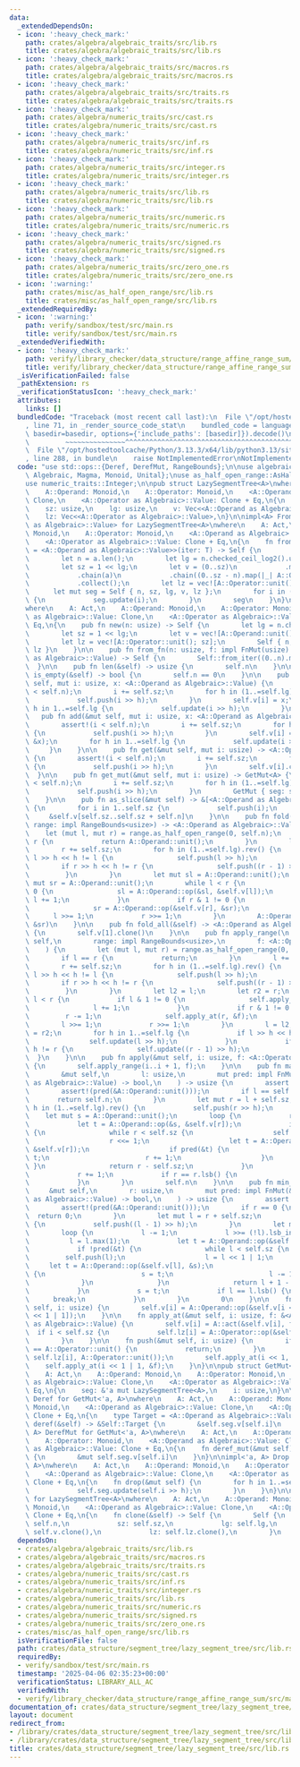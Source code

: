```yaml
---
data:
  _extendedDependsOn:
  - icon: ':heavy_check_mark:'
    path: crates/algebra/algebraic_traits/src/lib.rs
    title: crates/algebra/algebraic_traits/src/lib.rs
  - icon: ':heavy_check_mark:'
    path: crates/algebra/algebraic_traits/src/macros.rs
    title: crates/algebra/algebraic_traits/src/macros.rs
  - icon: ':heavy_check_mark:'
    path: crates/algebra/algebraic_traits/src/traits.rs
    title: crates/algebra/algebraic_traits/src/traits.rs
  - icon: ':heavy_check_mark:'
    path: crates/algebra/numeric_traits/src/cast.rs
    title: crates/algebra/numeric_traits/src/cast.rs
  - icon: ':heavy_check_mark:'
    path: crates/algebra/numeric_traits/src/inf.rs
    title: crates/algebra/numeric_traits/src/inf.rs
  - icon: ':heavy_check_mark:'
    path: crates/algebra/numeric_traits/src/integer.rs
    title: crates/algebra/numeric_traits/src/integer.rs
  - icon: ':heavy_check_mark:'
    path: crates/algebra/numeric_traits/src/lib.rs
    title: crates/algebra/numeric_traits/src/lib.rs
  - icon: ':heavy_check_mark:'
    path: crates/algebra/numeric_traits/src/numeric.rs
    title: crates/algebra/numeric_traits/src/numeric.rs
  - icon: ':heavy_check_mark:'
    path: crates/algebra/numeric_traits/src/signed.rs
    title: crates/algebra/numeric_traits/src/signed.rs
  - icon: ':heavy_check_mark:'
    path: crates/algebra/numeric_traits/src/zero_one.rs
    title: crates/algebra/numeric_traits/src/zero_one.rs
  - icon: ':warning:'
    path: crates/misc/as_half_open_range/src/lib.rs
    title: crates/misc/as_half_open_range/src/lib.rs
  _extendedRequiredBy:
  - icon: ':warning:'
    path: verify/sandbox/test/src/main.rs
    title: verify/sandbox/test/src/main.rs
  _extendedVerifiedWith:
  - icon: ':heavy_check_mark:'
    path: verify/library_checker/data_structure/range_affine_range_sum/src/main.rs
    title: verify/library_checker/data_structure/range_affine_range_sum/src/main.rs
  _isVerificationFailed: false
  _pathExtension: rs
  _verificationStatusIcon: ':heavy_check_mark:'
  attributes:
    links: []
  bundledCode: "Traceback (most recent call last):\n  File \"/opt/hostedtoolcache/Python/3.13.3/x64/lib/python3.13/site-packages/onlinejudge_verify/documentation/build.py\"\
    , line 71, in _render_source_code_stat\n    bundled_code = language.bundle(stat.path,\
    \ basedir=basedir, options={'include_paths': [basedir]}).decode()\n          \
    \         ~~~~~~~~~~~~~~~^^^^^^^^^^^^^^^^^^^^^^^^^^^^^^^^^^^^^^^^^^^^^^^^^^^^^^^^^^^^^^^^^^\n\
    \  File \"/opt/hostedtoolcache/Python/3.13.3/x64/lib/python3.13/site-packages/onlinejudge_verify/languages/rust.py\"\
    , line 288, in bundle\n    raise NotImplementedError\nNotImplementedError\n"
  code: "use std::ops::{Deref, DerefMut, RangeBounds};\n\nuse algebraic_traits::{Act,\
    \ Algebraic, Magma, Monoid, Unital};\nuse as_half_open_range::AsHalfOpenRange;\n\
    use numeric_traits::Integer;\n\npub struct LazySegmentTree<A>\nwhere\n    A: Act,\n\
    \    A::Operand: Monoid,\n    A::Operator: Monoid,\n    <A::Operand as Algebraic>::Value:\
    \ Clone,\n    <A::Operator as Algebraic>::Value: Clone + Eq,\n{\n    n: usize,\n\
    \    sz: usize,\n    lg: usize,\n    v: Vec<<A::Operand as Algebraic>::Value>,\n\
    \    lz: Vec<<A::Operator as Algebraic>::Value>,\n}\n\nimpl<A> FromIterator<<A::Operand\
    \ as Algebraic>::Value> for LazySegmentTree<A>\nwhere\n    A: Act,\n    A::Operand:\
    \ Monoid,\n    A::Operator: Monoid,\n    <A::Operand as Algebraic>::Value: Clone,\n\
    \    <A::Operator as Algebraic>::Value: Clone + Eq,\n{\n    fn from_iter<T: IntoIterator<Item\
    \ = <A::Operand as Algebraic>::Value>>(iter: T) -> Self {\n        let a = iter.into_iter().collect::<Vec<_>>();\n\
    \        let n = a.len();\n        let lg = n.checked_ceil_log2().unwrap_or(0);\n\
    \        let sz = 1 << lg;\n        let v = (0..sz)\n            .map(|_| A::Operand::unit())\n\
    \            .chain(a)\n            .chain((0..sz - n).map(|_| A::Operand::unit()))\n\
    \            .collect();\n        let lz = vec![A::Operator::unit(); sz];\n  \
    \      let mut seg = Self { n, sz, lg, v, lz };\n        for i in (1..sz).rev()\
    \ {\n            seg.update(i);\n        }\n        seg\n    }\n}\n\nimpl<A> LazySegmentTree<A>\n\
    where\n    A: Act,\n    A::Operand: Monoid,\n    A::Operator: Monoid,\n    <A::Operand\
    \ as Algebraic>::Value: Clone,\n    <A::Operator as Algebraic>::Value: Clone +\
    \ Eq,\n{\n    pub fn new(n: usize) -> Self {\n        let lg = n.checked_ceil_log2().unwrap_or(0);\n\
    \        let sz = 1 << lg;\n        let v = vec![A::Operand::unit(); sz * 2];\n\
    \        let lz = vec![A::Operator::unit(); sz];\n        Self { n, sz, lg, v,\
    \ lz }\n    }\n\n    pub fn from_fn(n: usize, f: impl FnMut(usize) -> <A::Operand\
    \ as Algebraic>::Value) -> Self {\n        Self::from_iter((0..n).map(f))\n  \
    \  }\n\n    pub fn len(&self) -> usize {\n        self.n\n    }\n\n    pub fn\
    \ is_empty(&self) -> bool {\n        self.n == 0\n    }\n\n    pub fn set(&mut\
    \ self, mut i: usize, x: <A::Operand as Algebraic>::Value) {\n        assert!(i\
    \ < self.n);\n        i += self.sz;\n        for h in (1..=self.lg).rev() {\n\
    \            self.push(i >> h);\n        }\n        self.v[i] = x;\n        for\
    \ h in 1..=self.lg {\n            self.update(i >> h);\n        }\n    }\n\n \
    \   pub fn add(&mut self, mut i: usize, x: <A::Operand as Algebraic>::Value) {\n\
    \        assert!(i < self.n);\n        i += self.sz;\n        for h in (1..=self.lg).rev()\
    \ {\n            self.push(i >> h);\n        }\n        self.v[i] = A::Operand::op(&self.v[i],\
    \ &x);\n        for h in 1..=self.lg {\n            self.update(i >> h);\n   \
    \     }\n    }\n\n    pub fn get(&mut self, mut i: usize) -> <A::Operand as Algebraic>::Value\
    \ {\n        assert!(i < self.n);\n        i += self.sz;\n        for h in (1..=self.lg).rev()\
    \ {\n            self.push(i >> h);\n        }\n        self.v[i].clone()\n  \
    \  }\n\n    pub fn get_mut(&mut self, mut i: usize) -> GetMut<A> {\n        assert!(i\
    \ < self.n);\n        i += self.sz;\n        for h in (1..=self.lg).rev() {\n\
    \            self.push(i >> h);\n        }\n        GetMut { seg: self, i }\n\
    \    }\n\n    pub fn as_slice(&mut self) -> &[<A::Operand as Algebraic>::Value]\
    \ {\n        for i in 1..self.sz {\n            self.push(i);\n        }\n   \
    \     &self.v[self.sz..self.sz + self.n]\n    }\n\n    pub fn fold(&mut self,\
    \ range: impl RangeBounds<usize>) -> <A::Operand as Algebraic>::Value {\n    \
    \    let (mut l, mut r) = range.as_half_open_range(0, self.n);\n        if l ==\
    \ r {\n            return A::Operand::unit();\n        }\n        l += self.sz;\n\
    \        r += self.sz;\n        for h in (1..=self.lg).rev() {\n            if\
    \ l >> h << h != l {\n                self.push(l >> h);\n            }\n    \
    \        if r >> h << h != r {\n                self.push((r - 1) >> h);\n   \
    \         }\n        }\n        let mut sl = A::Operand::unit();\n        let\
    \ mut sr = A::Operand::unit();\n        while l < r {\n            if l & 1 !=\
    \ 0 {\n                sl = A::Operand::op(&sl, &self.v[l]);\n               \
    \ l += 1;\n            }\n            if r & 1 != 0 {\n                r -= 1;\n\
    \                sr = A::Operand::op(&self.v[r], &sr);\n            }\n      \
    \      l >>= 1;\n            r >>= 1;\n        }\n        A::Operand::op(&sl,\
    \ &sr)\n    }\n\n    pub fn fold_all(&self) -> <A::Operand as Algebraic>::Value\
    \ {\n        self.v[1].clone()\n    }\n\n    pub fn apply_range(\n        &mut\
    \ self,\n        range: impl RangeBounds<usize>,\n        f: <A::Operator as Algebraic>::Value,\n\
    \    ) {\n        let (mut l, mut r) = range.as_half_open_range(0, self.n);\n\
    \        if l == r {\n            return;\n        }\n        l += self.sz;\n\
    \        r += self.sz;\n        for h in (1..=self.lg).rev() {\n            if\
    \ l >> h << h != l {\n                self.push(l >> h);\n            }\n    \
    \        if r >> h << h != r {\n                self.push((r - 1) >> h);\n   \
    \         }\n        }\n        let l2 = l;\n        let r2 = r;\n        while\
    \ l < r {\n            if l & 1 != 0 {\n                self.apply_at(l, &f);\n\
    \                l += 1;\n            }\n            if r & 1 != 0 {\n       \
    \         r -= 1;\n                self.apply_at(r, &f);\n            }\n    \
    \        l >>= 1;\n            r >>= 1;\n        }\n        l = l2;\n        r\
    \ = r2;\n        for h in 1..=self.lg {\n            if l >> h << h != l {\n \
    \               self.update(l >> h);\n            }\n            if r >> h <<\
    \ h != r {\n                self.update((r - 1) >> h);\n            }\n      \
    \  }\n    }\n\n    pub fn apply(&mut self, i: usize, f: <A::Operator as Algebraic>::Value)\
    \ {\n        self.apply_range(i..i + 1, f);\n    }\n\n    pub fn max_right(\n\
    \        &mut self,\n        l: usize,\n        mut pred: impl FnMut(&<A::Operand\
    \ as Algebraic>::Value) -> bool,\n    ) -> usize {\n        assert!(l <= self.n);\n\
    \        assert!(pred(&A::Operand::unit()));\n        if l == self.n {\n     \
    \       return self.n;\n        }\n        let mut r = l + self.sz;\n        for\
    \ h in (1..=self.lg).rev() {\n            self.push(r >> h);\n        }\n    \
    \    let mut s = A::Operand::unit();\n        loop {\n            r >>= r.lsb_index();\n\
    \            let t = A::Operand::op(&s, &self.v[r]);\n            if !pred(&t)\
    \ {\n                while r < self.sz {\n                    self.push(r);\n\
    \                    r <<= 1;\n                    let t = A::Operand::op(&s,\
    \ &self.v[r]);\n                    if pred(&t) {\n                        s =\
    \ t;\n                        r += 1;\n                    }\n               \
    \ }\n                return r - self.sz;\n            }\n            s = t;\n\
    \            r += 1;\n            if r == r.lsb() {\n                break;\n\
    \            }\n        }\n        self.n\n    }\n\n    pub fn min_left(\n   \
    \     &mut self,\n        r: usize,\n        mut pred: impl FnMut(&<A::Operand\
    \ as Algebraic>::Value) -> bool,\n    ) -> usize {\n        assert!(r <= self.n);\n\
    \        assert!(pred(&A::Operand::unit()));\n        if r == 0 {\n          \
    \  return 0;\n        }\n        let mut l = r + self.sz;\n        for h in (1..=self.lg).rev()\
    \ {\n            self.push((l - 1) >> h);\n        }\n        let mut s = A::Operand::unit();\n\
    \        loop {\n            l -= 1;\n            l >>= (!l).lsb_index();\n  \
    \          l = l.max(1);\n            let t = A::Operand::op(&self.v[l], &s);\n\
    \            if !pred(&t) {\n                while l < self.sz {\n           \
    \         self.push(l);\n                    l = l << 1 | 1;\n               \
    \     let t = A::Operand::op(&self.v[l], &s);\n                    if pred(&t)\
    \ {\n                        s = t;\n                        l -= 1;\n       \
    \             }\n                }\n                return l + 1 - self.sz;\n\
    \            }\n            s = t;\n            if l == l.lsb() {\n          \
    \      break;\n            }\n        }\n        0\n    }\n\n    fn update(&mut\
    \ self, i: usize) {\n        self.v[i] = A::Operand::op(&self.v[i << 1], &self.v[i\
    \ << 1 | 1]);\n    }\n\n    fn apply_at(&mut self, i: usize, f: &<A::Operator\
    \ as Algebraic>::Value) {\n        self.v[i] = A::act(&self.v[i], f);\n      \
    \  if i < self.sz {\n            self.lz[i] = A::Operator::op(&self.lz[i], f);\n\
    \        }\n    }\n\n    fn push(&mut self, i: usize) {\n        if self.lz[i]\
    \ == A::Operator::unit() {\n            return;\n        }\n        let f = std::mem::replace(&mut\
    \ self.lz[i], A::Operator::unit());\n        self.apply_at(i << 1, &f);\n    \
    \    self.apply_at(i << 1 | 1, &f);\n    }\n}\n\npub struct GetMut<'a, A>\nwhere\n\
    \    A: Act,\n    A::Operand: Monoid,\n    A::Operator: Monoid,\n    <A::Operand\
    \ as Algebraic>::Value: Clone,\n    <A::Operator as Algebraic>::Value: Clone +\
    \ Eq,\n{\n    seg: &'a mut LazySegmentTree<A>,\n    i: usize,\n}\n\nimpl<'a, A>\
    \ Deref for GetMut<'a, A>\nwhere\n    A: Act,\n    A::Operand: Monoid,\n    A::Operator:\
    \ Monoid,\n    <A::Operand as Algebraic>::Value: Clone,\n    <A::Operator as Algebraic>::Value:\
    \ Clone + Eq,\n{\n    type Target = <A::Operand as Algebraic>::Value;\n\n    fn\
    \ deref(&self) -> &Self::Target {\n        &self.seg.v[self.i]\n    }\n}\n\nimpl<'a,\
    \ A> DerefMut for GetMut<'a, A>\nwhere\n    A: Act,\n    A::Operand: Monoid,\n\
    \    A::Operator: Monoid,\n    <A::Operand as Algebraic>::Value: Clone,\n    <A::Operator\
    \ as Algebraic>::Value: Clone + Eq,\n{\n    fn deref_mut(&mut self) -> &mut Self::Target\
    \ {\n        &mut self.seg.v[self.i]\n    }\n}\n\nimpl<'a, A> Drop for GetMut<'a,\
    \ A>\nwhere\n    A: Act,\n    A::Operand: Monoid,\n    A::Operator: Monoid,\n\
    \    <A::Operand as Algebraic>::Value: Clone,\n    <A::Operator as Algebraic>::Value:\
    \ Clone + Eq,\n{\n    fn drop(&mut self) {\n        for h in 1..=self.seg.lg {\n\
    \            self.seg.update(self.i >> h);\n        }\n    }\n}\n\nimpl<A> Clone\
    \ for LazySegmentTree<A>\nwhere\n    A: Act,\n    A::Operand: Monoid,\n    A::Operator:\
    \ Monoid,\n    <A::Operand as Algebraic>::Value: Clone,\n    <A::Operator as Algebraic>::Value:\
    \ Clone + Eq,\n{\n    fn clone(&self) -> Self {\n        Self {\n            n:\
    \ self.n,\n            sz: self.sz,\n            lg: self.lg,\n            v:\
    \ self.v.clone(),\n            lz: self.lz.clone(),\n        }\n    }\n}\n"
  dependsOn:
  - crates/algebra/algebraic_traits/src/lib.rs
  - crates/algebra/algebraic_traits/src/macros.rs
  - crates/algebra/algebraic_traits/src/traits.rs
  - crates/algebra/numeric_traits/src/cast.rs
  - crates/algebra/numeric_traits/src/inf.rs
  - crates/algebra/numeric_traits/src/integer.rs
  - crates/algebra/numeric_traits/src/lib.rs
  - crates/algebra/numeric_traits/src/numeric.rs
  - crates/algebra/numeric_traits/src/signed.rs
  - crates/algebra/numeric_traits/src/zero_one.rs
  - crates/misc/as_half_open_range/src/lib.rs
  isVerificationFile: false
  path: crates/data_structure/segment_tree/lazy_segment_tree/src/lib.rs
  requiredBy:
  - verify/sandbox/test/src/main.rs
  timestamp: '2025-04-06 02:35:23+00:00'
  verificationStatus: LIBRARY_ALL_AC
  verifiedWith:
  - verify/library_checker/data_structure/range_affine_range_sum/src/main.rs
documentation_of: crates/data_structure/segment_tree/lazy_segment_tree/src/lib.rs
layout: document
redirect_from:
- /library/crates/data_structure/segment_tree/lazy_segment_tree/src/lib.rs
- /library/crates/data_structure/segment_tree/lazy_segment_tree/src/lib.rs.html
title: crates/data_structure/segment_tree/lazy_segment_tree/src/lib.rs
---
```

